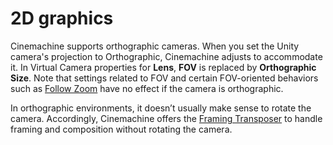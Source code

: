 # 2D graphics

Cinemachine supports orthographic cameras. When you set the Unity camera's projection to Orthographic, Cinemachine adjusts to accommodate it.  In Virtual Camera properties for **Lens**, **FOV** is replaced by **Orthographic Size**.  Note that settings related to FOV and certain FOV-oriented behaviors such as [Follow Zoom](CinemachineFollowZoom.html) have no effect if the camera is orthographic.

In orthographic environments, it doesn’t usually make sense to rotate the camera.  Accordingly, Cinemachine offers the [Framing Transposer](CinemachineBodyFramingTransposer.html) to handle framing and composition without rotating the camera.

